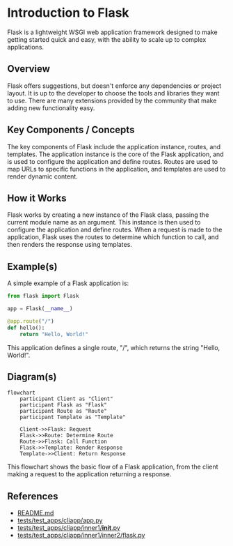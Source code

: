 # Introduction to Flask
Flask is a lightweight WSGI web application framework designed to make getting started quick and easy, with the ability to scale up to complex applications.

## Overview
Flask offers suggestions, but doesn't enforce any dependencies or project layout. It is up to the developer to choose the tools and libraries they want to use. There are many extensions provided by the community that make adding new functionality easy.

## Key Components / Concepts
The key components of Flask include the application instance, routes, and templates. The application instance is the core of the Flask application, and is used to configure the application and define routes. Routes are used to map URLs to specific functions in the application, and templates are used to render dynamic content.

## How it Works
Flask works by creating a new instance of the Flask class, passing the current module name as an argument. This instance is then used to configure the application and define routes. When a request is made to the application, Flask uses the routes to determine which function to call, and then renders the response using templates.

## Example(s)
A simple example of a Flask application is:
```python
from flask import Flask

app = Flask(__name__)

@app.route("/")
def hello():
    return "Hello, World!"
```
This application defines a single route, "/", which returns the string "Hello, World!".

## Diagram(s)
```mermaid
flowchart
    participant Client as "Client"
    participant Flask as "Flask"
    participant Route as "Route"
    participant Template as "Template"

    Client->>Flask: Request
    Flask->>Route: Determine Route
    Route->>Flask: Call Function
    Flask->>Template: Render Response
    Template->>Client: Return Response
```
This flowchart shows the basic flow of a Flask application, from the client making a request to the application returning a response.

## References
* [README.md](README.md)
* [tests/test_apps/cliapp/app.py](tests/test_apps/cliapp/app.py)
* [tests/test_apps/cliapp/inner1/__init__.py](tests/test_apps/cliapp/inner1/__init__.py)
* [tests/test_apps/cliapp/inner1/inner2/flask.py](tests/test_apps/cliapp/inner1/inner2/flask.py)